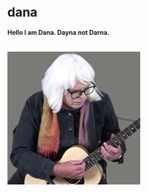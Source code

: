 # dana

<h4>Hello I am Dana. Dayna not Darna.</h4><br>
<img src="DSH_Square.png" width="300" height="300">

